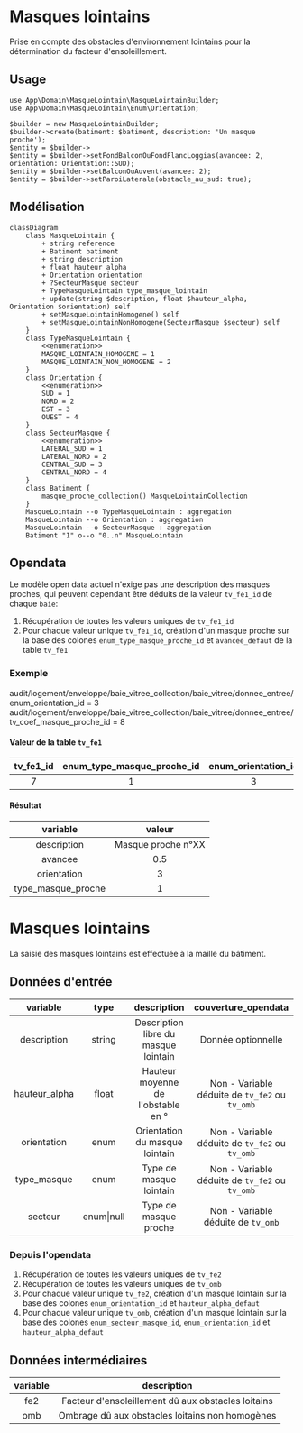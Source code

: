 # Masques lointains

Prise en compte des obstacles d'environnement lointains pour la détermination du facteur d'ensoleillement.

## Usage

```
use App\Domain\MasqueLointain\MasqueLointainBuilder;
use App\Domain\MasqueLointain\Enum\Orientation;

$builder = new MasqueLointainBuilder;
$builder->create(batiment: $batiment, description: 'Un masque proche');
$entity = $builder->
$entity = $builder->setFondBalconOuFondFlancLoggias(avancee: 2, orientation: Orientation::SUD);
$entity = $builder->setBalconOuAuvent(avancee: 2);
$entity = $builder->setParoiLaterale(obstacle_au_sud: true);
```

## Modélisation

```mermaid
classDiagram
    class MasqueLointain {
        + string reference
        + Batiment batiment
        + string description
        + float hauteur_alpha
        + Orientation orientation
        + ?SecteurMasque secteur
        + TypeMasqueLointain type_masque_lointain
        + update(string $description, float $hauteur_alpha, Orientation $orientation) self
        + setMasqueLointainHomogene() self
        + setMasqueLointainNonHomogene(SecteurMasque $secteur) self
    }
    class TypeMasqueLointain {
        <<enumeration>>
        MASQUE_LOINTAIN_HOMOGENE = 1
        MASQUE_LOINTAIN_NON_HOMOGENE = 2
    }
    class Orientation {
        <<enumeration>>
        SUD = 1
        NORD = 2
        EST = 3
        OUEST = 4
    }
    class SecteurMasque {
        <<enumeration>>
        LATERAL_SUD = 1
        LATERAL_NORD = 2
        CENTRAL_SUD = 3
        CENTRAL_NORD = 4
    }
    class Batiment {
        masque_proche_collection() MasqueLointainCollection
    }
    MasqueLointain --o TypeMasqueLointain : aggregation
    MasqueLointain --o Orientation : aggregation
    MasqueLointain --o SecteurMasque : aggregation
    Batiment "1" o--o "0..n" MasqueLointain
```

## Opendata

Le modèle open data actuel n'exige pas une description des masques proches, qui peuvent cependant être déduits de la valeur `tv_fe1_id` de chaque `baie`:

1. Récupération de toutes les valeurs uniques de `tv_fe1_id`
2. Pour chaque valeur unique `tv_fe1_id`, création d'un masque proche sur la base des colones `enum_type_masque_proche_id` et `avancee_defaut` de la table `tv_fe1`

### Exemple

audit/logement/enveloppe/baie_vitree_collection/baie_vitree/donnee_entree/enum_orientation_id = 3
audit/logement/enveloppe/baie_vitree_collection/baie_vitree/donnee_entree/tv_coef_masque_proche_id = 8

#### Valeur de la table `tv_fe1`

| tv_fe1_id | enum_type_masque_proche_id | enum_orientation_id | avancee_gte | avancee_lt | avancee_defaut | fe1 |
|:---------:|:--------------------------:|:-------------------:|:-----------:|:----------:|:--------------:|:---:|
| 7 | 1 | 3|4 | 0 | 1 | 0.5 | 0.45 |

#### Résultat

| variable | valeur |
|:--------:|:------:|
| description | Masque proche n°XX |
| avancee | 0.5 |
| orientation | 3 |
| type_masque_proche | 1 |



# Masques lointains

La saisie des masques lointains est effectuée à la maille du bâtiment.

## Données d'entrée

| variable | type | description | couverture_opendata |
|:--------:|:----:|:-----------:|:-------------------:|
| description | string | Description libre du masque lointain | Donnée optionnelle |
| hauteur_alpha | float | Hauteur moyenne de l'obstable en ° | Non - Variable déduite de `tv_fe2` ou `tv_omb` |
| orientation | enum | Orientation du masque lointain | Non - Variable déduite de `tv_fe2` ou `tv_omb` |
| type_masque | enum | Type de masque lointain | Non - Variable déduite de `tv_fe2` ou `tv_omb` |
| secteur | enum\|null | Type de masque proche | Non - Variable déduite de `tv_omb` |

### Depuis l'opendata

1. Récupération de toutes les valeurs uniques de `tv_fe2` 
2. Récupération de toutes les valeurs uniques de `tv_omb`
3. Pour chaque valeur unique `tv_fe2`, création d'un masque lointain sur la base des colones `enum_orientation_id` et `hauteur_alpha_defaut`
4. Pour chaque valeur unique `tv_omb`, création d'un masque lointain sur la base des colones `enum_secteur_masque_id`, `enum_orientation_id` et `hauteur_alpha_defaut`

## Données intermédiaires

| variable | description |
|:--------:|:-----------:|
| fe2 | Facteur d'ensoleillement dû aux obstacles loitains |
| omb | Ombrage dû aux obstacles loitains non homogènes |
